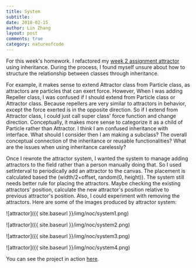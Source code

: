 ```yaml
---
title: System
subtitle:
date: 2018-02-15
author: Lin Zhang
layout: post
comments: true
category: natureofcode
---
```

<!-- For creating a system using OOP, I was inspired by  [ifvoidnoti's](https://www.instagram.com/ifvoidnoti/) work on instagram; especially, this [sketch](https://www.instagram.com/p/BSnpL6ig9oi/?taken-by=ifvoidnoti).This is a wonderfully generated animation of leaves. What if I made a forest based on this style? That's what I set out to do for this week. -->
For this week's homework. I refactored my [week 2 assignment attractor](https://linzhangcs.github.io/blog/natureofcode/2018/02/05/attractor.html) using inheritance.
During the process, I found myself unsure about how to structure the relationship between classes through inheritance.

For example, it makes sense to extend Attractor class from Particle class, as attractors are particles that can exert force. However, When I was adding Repeller class, I was confused if I should extend from Particle class or Attractor class. Because repellers are very similar to attractors in behavior, except the force exerted is in the opposite direction. So if I extend from Attractor class, I could just call super class' force function and change direction. Conceptually, it makes more sense to categorize it as a child of Particle rather than Attractor. I think I am confused inheritance with interface. What should I consider then I am making a subclass? The overall conceptual connection of the inheritance or reusable functionalities? What are the issues when using inheritance carelessly? 

Once I rewrote the attractor system, I wanted the system to manage adding attractors to the field rather than a person manually doing that. So I used setInterval to periodically add an attractor to the canvas. The placement is calculated based the (width/2+offset, random(0, height)). The system still needs better rule for placing the attractors. Maybe checking the existing attractors' position, calculate the new attractor's position relative to previous attractor's position. Also, I could experiment with removing the attractors. Here are some of the images produced by attractor system:

![attractor]({{ site.baseurl }}/img/noc/system1.png)

![attractor]({{ site.baseurl }}/img/noc/system2.png)

![attractor]({{ site.baseurl }}/img/noc/system3.png)

![attractor]({{ site.baseurl }}/img/noc/system4.png)


You can see the project in action [here](https://linzhangcs.github.io/system/).
